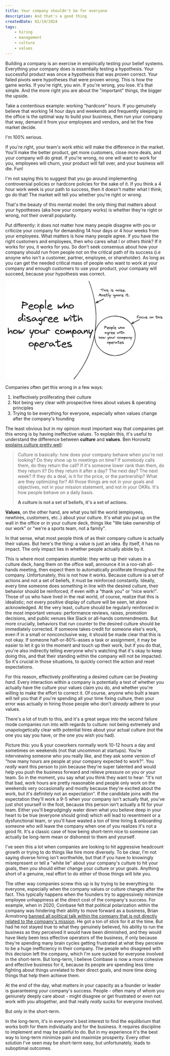 ```yaml
---
title: Your company shouldn't be for everyone
description: And that's a good thing
createdDate: 02/19/2024
tags: 
    - hiring
    - management
    - culture
    - values
---
```


Building a company is an exercise in empirically testing your belief systems. Everything your company does is essentially testing a hypothesis. Your successful product was once a hypothesis that was proven correct. Your failed pivots were hypotheses that were proven wrong. This is how the game works. If you're right, you win. If you're wrong, you lose. It's that simple. And the more right you are about the "important" things, the bigger the upside.

Take a contentious example: working "hardcore" hours. If you genuinely believe that working 14 hour days and weekends and frequently sleeping in the office is the optimal way to build your business, then run your company that way, demand it from your employees and vendors, and let the free market decide. 

I'm 100% serious.

If you're right, your team's work ethic will make the difference in the market. You'll make the better product, get more customers, close more deals, and your company will do great. If you're wrong, no one will want to work for you, employees will churn, your product will fall over, and your business will die. Fun!

I'm not saying this to suggest that you go around implementing controversial policies or hardcore policies for the sake of it. If you think a 4 hour work week is your path to success, then it doesn't matter what I think; go do that! The market will tell you whether you're right or wrong. 

That's the beauty of this mental model: the only thing that matters about your hypotheses (aka how your company works) is whether they're right or wrong, _not_ their overall popularity.

Put differently: it does not matter how many people disagree with you or criticize your company for demanding 14 hour days or 4 hour weeks from your employees. What matters is how many people agree. If you have the right customers and employees, then who cares what I or others think? If it works for you, it works for you. So don't seek consensus about how your company should run from people not on the critical path of its success (i.e anoyne who isn't a customer, partner, employee, or shareholder). As long as you can get the needed critical mass of people who want to work at your company and enough customers to use your product, your company will succeed, because your hypothesis was correct. 

![](./graph1.png)

Companies often get this wrong in a few ways: 

1. Ineffectively proliferating their culture
2. Not being very clear with prospective hires about values & operating principles
3. Trying to be everything for everyone, especially when values change after the company's founding


The least obvious but in my opinion most important way that companies get this wrong is by having ineffective values. To explain this, it's useful to understand the difference between **culture** and **values**. Ben Horowitz [explains culture pretty well](https://a16z.com/books/what-you-do-is-who-you-are/): 

> Culture is basically: how does your company behave when you're not looking? Do they show up to meetings on time? If somebody calls them, do they return the call? If it's someone lower rank than them, do they return it? Do they return it after a day? The next day? The next week? If they do a deal, is it for the price, or the partnership? What are they optimizing for? All those things are not in your goals and objectives, not in your mission statement, and not in your OKRs. It's how people behave on a daily basis. 
> 
> **A culture is not a set of beliefs, it's a set of actions.** 

**Values**, on the other hand, are what you tell the world (employees, newhires, customers, etc..) about your culture. It's what you put up on the wall in the office or in your culture deck, things like "We take ownership of our work" or "we're a sports team, not a family". 

In that sense, what most people think of as their company culture is actually their values. But here's the thing: a value is just an idea. By itself, it has no impact. The only impact lies in whether people actually abide by it. 

This is where most companies stumble: they write up their values in a culture deck, hang them on the office wall, announce it in a roo-rah all-hands meeting, then expect them to automatically proliferate throughout the company. Unfortunately, this is not how it works. Because culture is a set of actions and not a set of beliefs, it must be reinforced constantly. Ideally, every time someone does something in line with the desired culture, their behavior should be reinforced, if even with a "thank you" or "nice work!". Those of us who have lived in the real world, of course, realize that this is idealistic; not every positive display of culture will be seen, let alone acknowledged. At the very least, culture should be regularly reinforced in the most important venues: performance reviews, raises, promotion decisions, and public venues like Slack or all-hands commendments. But more crucially, behaviors that run counter to the desired culture should be immediately corrected. If someone takes credit for someone else's work, even if in a small or nonconclusive way, it should be made clear that this is not okay. If someone half-or-80%-asses a task or assignment, it may be easier to let it go in the moment and touch up their work, but if you do that, you're also indirectly telling everyone who's watching that it's okay to keep doing this, and that their standing within the company will not be impacted. So it's crucial in those situations, to quickly correct the action and reset expectations. 

For this reason, effectively proliferating a desired culture can be _freaking hard_. Every interaction within a company is potentially a test of whether you actually have the culture your values claim you do, and whether you're willing to make the effort to correct it. Of course, anyone who built a team will tell you that if you're spending all your time fixing culture, then your error was actually in hiring those people who don't _already_ adhere to your values. 

There's a lot of truth to this, and it's a great segue into the second failure mode companies run into with regards to culture: not being extremely and unapologetically clear with potential hires about your actual culture (not the one you say you have, or the one you wish you had). 

Picture this: you & your coworkers normally work 10-12 hours a day and sometimes on weekends (not that uncommon at startups). You're interviewing someone who you really like, and they ask some version of "how many hours are people at your company expected to work?". You _really_ want this person to join because they're super talented and would help you push the business forward and relieve pressure on you or your team. So in the moment, you say what you think they want to hear: "It's not that bad, work hours are pretty reasonable and people only work on the weekends very occasionally and mostly because they're excited about the work, but it's definitely not an expectation". If the candidate joins with the expectation they'll work a 9-5 when your company isn't actually that, you've just shot yourself in the foot, because this person isn't actually a fit for your team. Either you'll begrudgingly water down what you believe deep in your heart to be true (everyone should grind) which will lead to resentment or a dysfunctional team, or you'll have wasted a ton of time hiring & onboarding someone who will leave the company when one of you realizes it's not a good fit.  It's a classic case of how being short-term nice to someone can actually be long-term mean or dishonest to them and yourself. 

I've seen this a lot when companies are looking to hit aggressive headcount growth or trying to do things like hire more diversely. To be clear, I'm not saying diverse hiring isn't worthwhile, but that if you have to knowingly misrepresent or tell a "white lie" about your company's culture to hit your goals, then you should either change your culture or your goals. Anything short of a genuine, real effort to do either of those things will bite you. 

The other way companies screw this up is by trying to be everything to everyone, especially when the company values or culture changes after the fact. This typically happens when the founders try to aggressively minimize employee unhappiness at the direct cost of the company's success. For example, when in 2020, Coinbase felt that political polarization within the company was hindering their ability to move forward as a business, Brian Armstrong [banned all political talk within the company that is not directly related to the company's mission](https://www.coinbase.com/blog/coinbase-is-a-mission-focused-company). He got a ton of stick for it at the time. But had he not stayed true to what they genuinely believed, his ability to run the business as they perceived it would have been diminished, and they would have likely been less effective operators of the business, if only because they're spending many brain cycles getting frustrated at what they perceive to be a huge inefficiency in their company. The people who disagreed with this decision left the company, which I'm sure sucked for everyone involved in the short-term. But long-term, I believe Coinbase is now a more cohesive and effective business for it, because its people are spending less time fighting about things unrelated to their direct goals, and more time doing things that help them achieve them. 

At the end of the day, what matters in your capacity as a founder or leader is guaranteeing your company's success. People - often many of whom you geniunely deeply care about - might disagree or get frustrated or even not work with you altogether, and that really _really_ sucks for everyone involved. 

But only in the short-term. 

In the long-term, it's in everyone's best interest to find the equilibrium that works both for them individually and for the business. It requires discipline to implement and may be painful to do. But in my experience it's the best way to long-term minimize pain and maximize prosperity. Every other solution I've seen may be short-term easy, but unfortunately, leads to suboptimal outcomes. 



